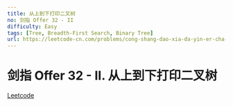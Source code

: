 ```yaml
---
title: 从上到下打印二叉树
no: 剑指 Offer 32 - II
difficulty: Easy
tags: [Tree, Breadth-First Search, Binary Tree]
url: https://leetcode-cn.com/problems/cong-shang-dao-xia-da-yin-er-cha-shu-ii-lcof/submissions/
---
```


# 剑指 Offer 32 - II. 从上到下打印二叉树

[Leetcode](https://leetcode-cn.com/problems/cong-shang-dao-xia-da-yin-er-cha-shu-ii-lcof/submissions/)

